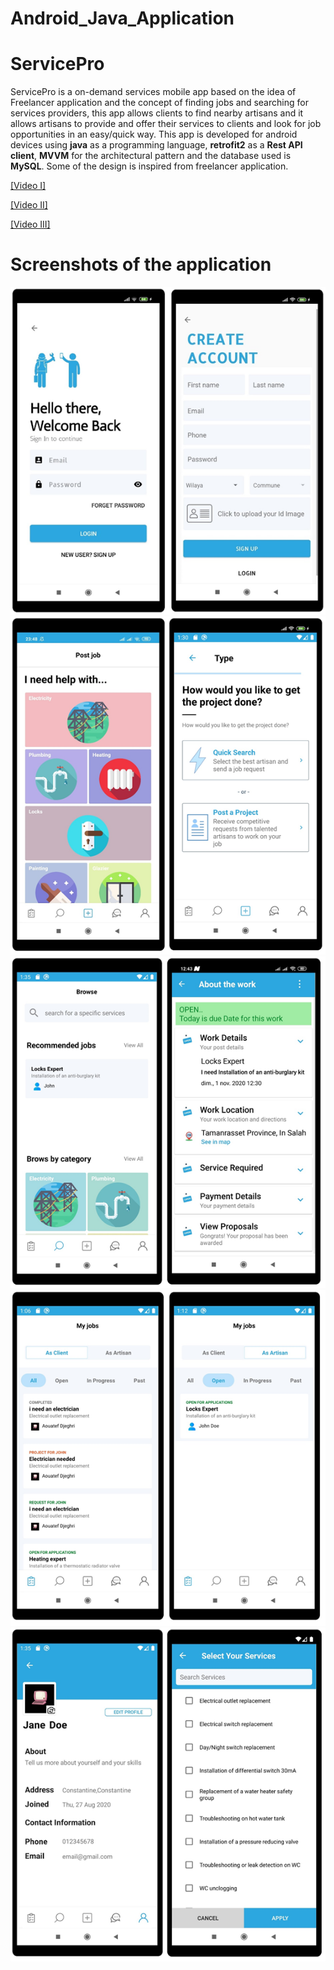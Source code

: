 # Android_Java_Application
# ServicePro

ServicePro is a on-demand services mobile app based on the idea of Freelancer application and the concept of finding jobs and searching for services providers, this app allows clients to find nearby artisans and it allows artisans to provide and offer their services to clients and look for job opportunities in an easy/quick way.
This app is developed for android devices using  <b>java</b> as a programming language, <b>retrofit2</b> as a  <b>Rest API client</b>,  <b>MVVM</b> for the architectural pattern and the database used is  <b>MySQL</b>.
Some of the design is inspired from freelancer application. 

[[Video I]](https://drive.google.com/file/d/1Jds65FblfZRsXYC_Mcp49fYatHG9Ixfk/view?usp=sharing)

[[Video II]](https://drive.google.com/file/d/1I1wTpk99iI-G-UkGbLgRl_nWHSVct3eu/view?usp=sharing)

[[Video III]](https://drive.google.com/file/d/1CPQ1WF7EBusAA2n32Kyj6NgeaRoImPAE/view?usp=sharing)

# Screenshots of the application

![Screenshot](https://github.com/Aouatef-Djeghri/Android_Java_Application/blob/main/servicePro%20screenshots/login%20%26%20signUp.png)
![Screenshot](https://github.com/Aouatef-Djeghri/Android_Java_Application/blob/main/servicePro%20screenshots/addCategory%20%26%20selectType.png)
![Screenshot](https://github.com/Aouatef-Djeghri/Android_Java_Application/blob/main/servicePro%20screenshots/searchWork%20%26%20WorkDetails.png)
![Screenshot](https://github.com/Aouatef-Djeghri/Android_Java_Application/blob/main/servicePro%20screenshots/AssignmentsCleint%20%26%20AssignmentsArtisan.png)
![Screenshot](https://github.com/Aouatef-Djeghri/Android_Java_Application/blob/main/servicePro%20screenshots/Edit%20Profile%20%26%20UpdateServices.png)












